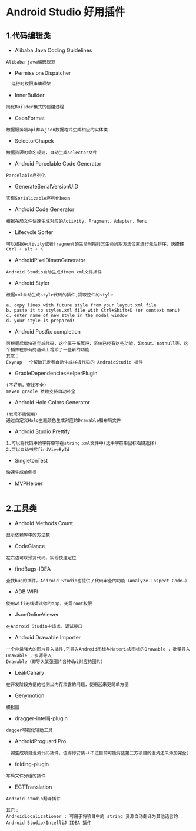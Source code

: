 # Android Studio 好用插件

## 1.代码编辑类

* Alibaba Java Coding Guidelines
```
Alibaba java编码规范
```

* PermissionsDispatcher
```Java
  运行时权限申请框架

```

* InnerBuilder
```
简化Builder模式的创建过程
```

* GsonFormat
```
根据服务端api都以json数据格式生成相应的实体类
```

* SelectorChapek
```
根据资源的命名规则，自动生成selector文件
```

* Android Parcelable Code Generator
```
Parcelable序列化
```
* GenerateSerialVersionUID
```
实现Serializable序列化bean
```

* Android Code Generator
```
根据布局文件快速生成对应的Activity，Fragment，Adapter，Menu
```

* Lifecycle Sorter
```
可以根据Activity或者fragment的生命周期对其生命周期方法位置进行先后排序，快捷键Ctrl + alt + K
```

* AndroidPixelDimenGenerator
```
Android Studio自动生成dimen.xml文件插件
```
* Android Styler
```
根据xml自动生成style代码的插件,提取控件的style

a. copy lines with future style from your layout.xml file
b. paste it to styles.xml file with Ctrl+Shift+D (or context menu)
c. enter name of new style in the modal window
d. your style is prepared!
```

* Android Postfix completion
```
可根据后缀快速完成代码，这个属于拓展吧，系统已经有这些功能，如sout、notnull等，这个插件在原有的基础上增添了一些新的功能
其它：
Exynap 一个帮助开发者自动生成样板代码的 AndroidStudio 插件

```

* GradleDependenciesHelperPlugin
```
(不好用，查找不全)
maven gradle 依赖支持自动补全
```

* Android Holo Colors Generator
```
(发现不能使用)
通过自定义Holo主题颜色生成对应的Drawable和布局文件
```

* Android Studio Prettify
```
1.可以将代码中的字符串写在string.xml文件中(选中字符串鼠标右键选择)
2.可以自动书写findViewById
```

* SingletonTest
```
快速生成单例类
```

* MVPHelper
```
```


## 2.工具类

* Android Methods Count
```
显示依赖库中的方法数
```

* CodeGlance
```
在右边可以预览代码，实现快速定位
```

* findBugs-IDEA
```
查找bug的插件，Android Studio也提供了代码审查的功能（Analyze-Inspect Code…）
```

* ADB WIFI
```
使用wifi无线调试你的app，无需root权限
```
* JsonOnlineViewer
```
在Android Studio中请求、调试接口
```

* Android Drawable Importer
```
一个非常强大的图片导入插件,它导入Android图标与Material图标的Drawable ，批量导入Drawable ，多源导入
Drawable（即导入某张图片各种dpi对应的图片）
```

* LeakCanary
```
在开发阶段方便的检测出内存泄露的问题，使用起来更简单方便
```

* Genymotion
```
模拟器
```
* dragger-intellij-plugin
```
dagger可视化辅助工具
```

* AndroidProguard Pro
```
一键生成项目混淆代码插件，值得你安装~(不过目前可能有些第三方项目的混淆还未添加完全)
```

* folding-plugin
```
布局文件分组的插件
```

* ECTTranslation
```
Android studio翻译插件

其它：
AndroidLocalizationer : 可用于将项目中的 string 资源自动翻译为其他语言的 Android Studio/IntelliJ IDEA 插件
```


